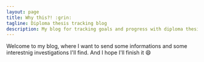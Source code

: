 ```yaml
---
layout: page
title: Why this?! :grin:
tagline: Diploma thesis tracking blog
description: My blog for tracking goals and progress with diploma thesis.
---
```


Welcome to my blog, where I want to send some informations and some
interestnig investigations I'll find. And I hope I'll finish it :smile: